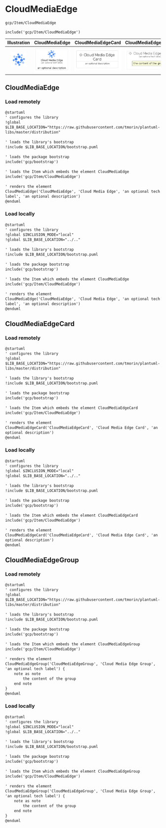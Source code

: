 # CloudMediaEdge


```text
gcp/Item/CloudMediaEdge
```

```text
include('gcp/Item/CloudMediaEdge')
```



| Illustration | CloudMediaEdge | CloudMediaEdgeCard | CloudMediaEdgeGroup |
| :---: | :---: | :---: | :---: |
| ![illustration for Illustration](../../gcp/Item/CloudMediaEdge.png) | ![illustration for CloudMediaEdge](../../gcp/Item/CloudMediaEdge.Local.png) | ![illustration for CloudMediaEdgeCard](../../gcp/Item/CloudMediaEdgeCard.Local.png) | ![illustration for CloudMediaEdgeGroup](../../gcp/Item/CloudMediaEdgeGroup.Local.png) |




## CloudMediaEdge

### Load remotely
```plantuml
@startuml
' configures the library
!global $LIB_BASE_LOCATION="https://raw.githubusercontent.com/tmorin/plantuml-libs/master/distribution"

' loads the library's bootstrap
!include $LIB_BASE_LOCATION/bootstrap.puml

' loads the package bootstrap
include('gcp/bootstrap')

' loads the Item which embeds the element CloudMediaEdge
include('gcp/Item/CloudMediaEdge')

' renders the element
CloudMediaEdge('CloudMediaEdge', 'Cloud Media Edge', 'an optional tech label', 'an optional description')
@enduml
```

### Load locally
```plantuml
@startuml
' configures the library
!global $INCLUSION_MODE="local"
!global $LIB_BASE_LOCATION="../.."

' loads the library's bootstrap
!include $LIB_BASE_LOCATION/bootstrap.puml

' loads the package bootstrap
include('gcp/bootstrap')

' loads the Item which embeds the element CloudMediaEdge
include('gcp/Item/CloudMediaEdge')

' renders the element
CloudMediaEdge('CloudMediaEdge', 'Cloud Media Edge', 'an optional tech label', 'an optional description')
@enduml
```

## CloudMediaEdgeCard

### Load remotely
```plantuml
@startuml
' configures the library
!global $LIB_BASE_LOCATION="https://raw.githubusercontent.com/tmorin/plantuml-libs/master/distribution"

' loads the library's bootstrap
!include $LIB_BASE_LOCATION/bootstrap.puml

' loads the package bootstrap
include('gcp/bootstrap')

' loads the Item which embeds the element CloudMediaEdgeCard
include('gcp/Item/CloudMediaEdge')

' renders the element
CloudMediaEdgeCard('CloudMediaEdgeCard', 'Cloud Media Edge Card', 'an optional description')
@enduml
```

### Load locally
```plantuml
@startuml
' configures the library
!global $INCLUSION_MODE="local"
!global $LIB_BASE_LOCATION="../.."

' loads the library's bootstrap
!include $LIB_BASE_LOCATION/bootstrap.puml

' loads the package bootstrap
include('gcp/bootstrap')

' loads the Item which embeds the element CloudMediaEdgeCard
include('gcp/Item/CloudMediaEdge')

' renders the element
CloudMediaEdgeCard('CloudMediaEdgeCard', 'Cloud Media Edge Card', 'an optional description')
@enduml
```

## CloudMediaEdgeGroup

### Load remotely
```plantuml
@startuml
' configures the library
!global $LIB_BASE_LOCATION="https://raw.githubusercontent.com/tmorin/plantuml-libs/master/distribution"

' loads the library's bootstrap
!include $LIB_BASE_LOCATION/bootstrap.puml

' loads the package bootstrap
include('gcp/bootstrap')

' loads the Item which embeds the element CloudMediaEdgeGroup
include('gcp/Item/CloudMediaEdge')

' renders the element
CloudMediaEdgeGroup('CloudMediaEdgeGroup', 'Cloud Media Edge Group', 'an optional tech label') {
    note as note
        the content of the group
    end note
}
@enduml
```

### Load locally
```plantuml
@startuml
' configures the library
!global $INCLUSION_MODE="local"
!global $LIB_BASE_LOCATION="../.."

' loads the library's bootstrap
!include $LIB_BASE_LOCATION/bootstrap.puml

' loads the package bootstrap
include('gcp/bootstrap')

' loads the Item which embeds the element CloudMediaEdgeGroup
include('gcp/Item/CloudMediaEdge')

' renders the element
CloudMediaEdgeGroup('CloudMediaEdgeGroup', 'Cloud Media Edge Group', 'an optional tech label') {
    note as note
        the content of the group
    end note
}
@enduml
```

